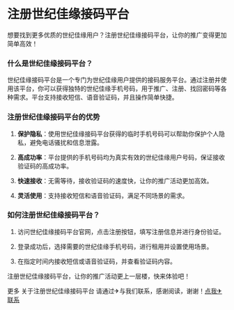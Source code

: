 # 注册世纪佳缘接码平台

想要找到更多优质的世纪佳缘用户？注册世纪佳缘接码平台，让你的推广变得更加简单高效！

### 什么是世纪佳缘接码平台？

世纪佳缘接码平台是一个专门为世纪佳缘用户提供的接码服务平台。通过注册并使用该平台，你可以获得独特的世纪佳缘手机号码，用于推广、注册、找回密码等各种需求。平台支持接收短信、语音验证码，并且操作简单快捷。

### 注册世纪佳缘接码平台的优势

1. **保护隐私**：使用世纪佳缘接码平台获得的临时手机号码可以帮助你保护个人隐私，避免电话骚扰和信息泄露。

2. **高成功率**：平台提供的手机号码均为真实有效的世纪佳缘用户号码，保证接收验证码的高成功率。

3. **快速接收**：无需等待，接收验证码的速度快，让你的推广活动更加高效。

4. **灵活使用**：支持接收短信和语音验证码，满足不同场景的需求。

### 如何注册世纪佳缘接码平台？

1. 访问世纪佳缘接码平台官网，点击注册按钮，填写注册信息并进行身份验证。

2. 登录成功后，选择需要的世纪佳缘手机号码，进行租用并设置使用场景。

3. 在指定时间内接收短信或语音验证码，并查看验证码内容。

注册世纪佳缘接码平台，让你的推广活动更上一层楼，快来体验吧！

更多 关于注册世纪佳缘接码平台 请通过✈与我们联系，感谢阅读，谢谢！[点我✈联系](https://a.k02.cc)